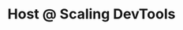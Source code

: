 ---
draft: false
name: "Jack Bridger"
title: "Host @ Scaling DevTools"
quote: "An essential community for anyone in devtools."
socialUrl: "https://twitter.com/jacksbridger"
companyUrl: "https://scalingdevtools.com/"
avatar: {
    src: "https://pbs.twimg.com/profile_images/1527580154045911040/NNHWfH4u_400x400.jpg",
    alt: "Jack"
}
publishDate: "2022-11-09 15:39"
---